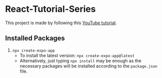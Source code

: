 # React-Tutorial-Series

This project is made by following this [YouTube tutorial](https://youtu.be/WDunoPNBxKA?si=tLiFyiabczh7T0sb).

## Installed Packages

1. `npx create-expo-app`
    - To install the latest version: `npx create-expo-app@latest`
    - Alternatively, just typing `npx install` may be enough as the necessary packages will be installed according to the `package.json` file.